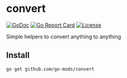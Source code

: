 # convert

[![GoDoc](https://godoc.org/github.com/go-mods/convert?status.svg)](https://godoc.org/github.com/go-mods/convert)
[![Go Report Card](https://goreportcard.com/badge/github.com/go-mods/convert)](https://goreportcard.com/report/github.com/go-mods/convert)
[![License](https://img.shields.io/badge/License-MIT-blue.svg)](https://github.com/go-mods/convert/blob/master/LICENSE)

Simple helpers to convert anything to anything

## Install

```shell
go get github.com/go-mods/convert
```
